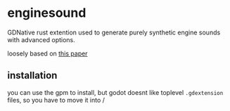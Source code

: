 # enginesound

GDNative rust extention used to generate purely synthetic engine sounds with advanced options.

loosely based on [this paper](https://www.researchgate.net/publication/280086598_Physically_informed_car_engine_sound_synthesis_for_virtual_and_augmented_environments "Physically informed_car engine sound synthesis for virtual and augmented environments")

## installation

you can use the gpm to install, but godot doesnt like toplevel `.gdextension` files, so you have to move it into /